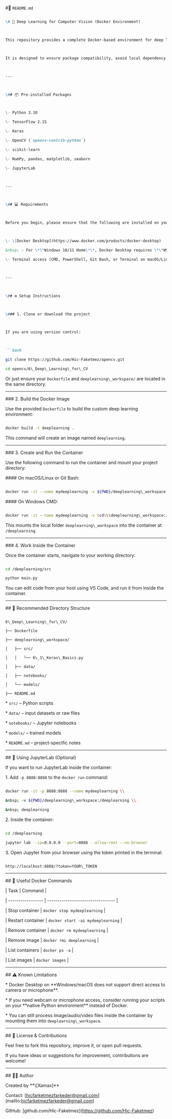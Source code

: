 
\#📄 `README.md`



````markdown

\# 🧠 Deep Learning for Computer Vision (Docker Environment)



This repository provides a complete Docker-based environment for deep learning projects focused on computer vision using \*\*Python\*\*, \*\*Keras\*\*, and \*\*OpenCV\*\*.



It is designed to ensure package compatibility, avoid local dependency conflicts, and provide a consistent development environment across systems.



---



\## 📦 Pre-installed Packages



\- Python 3.10

\- TensorFlow 2.15

\- Keras

\- OpenCV (`opencv-contrib-python`)

\- scikit-learn

\- NumPy, pandas, matplotlib, seaborn

\- JupyterLab



---



\## 💻 Requirements



Before you begin, please ensure that the following are installed on your system:



\- \[Docker Desktop](https://www.docker.com/products/docker-desktop)

&nbsp; - For \*\*Windows 10/11 Home\*\*, Docker Desktop requires \*\*WSL 2\*\* (the installer guides you through the setup)

\- Terminal access (CMD, PowerShell, Git Bash, or Terminal on macOS/Linux)



---



\## ⚙️ Setup Instructions



\### 1. Clone or download the project



If you are using version control:



```bash

git clone https://github.com/Hic-Faketmez/opencv.git

cd opencv/6\_Deep\_Learning\_for\_CV

````



Or just ensure your `Dockerfile` and `deeplearning\_workspace/` are located in the same directory.



---



\### 2. Build the Docker Image



Use the provided `Dockerfile` to build the custom deep learning environment:



```bash

docker build -t deeplearning .

```



This command will create an image named `deeplearning`.



---



\### 3. Create and Run the Container



Use the following command to run the container and mount your project directory:



\#### On macOS/Linux or Git Bash:



```bash

docker run -it --name mydeeplearning -v ${PWD}/deeplearning\_workspace:/deeplearning deeplearning

```



\#### On Windows CMD:



```cmd

docker run -it --name mydeeplearning -v %cd%\\deeplearning\_workspace:/deeplearning deeplearning

```



This mounts the local folder `deeplearning\_workspace` into the container at `/deeplearning`.



---



\### 4. Work Inside the Container



Once the container starts, navigate to your working directory:



```bash

cd /deeplearning/src

python main.py

```



You can edit code from your host using VS Code, and run it from inside the container.



---



\## 📁 Recommended Directory Structure



```

6\_Deep\_Learning\_for\_CV/

├── Dockerfile

├── deeplearning\_workspace/

│   ├── src/

│   │   └── 6\_1\_Keras\_Basics.py

│   ├── data/

│   ├── notebooks/

│   └── models/

├── README.md

```



\* `src/` – Python scripts

\* `data/` – input datasets or raw files

\* `notebooks/` – Jupyter notebooks

\* `models/` – trained models

\* `README.md` – project-specific notes



---



\## 🧪 Using JupyterLab (Optional)



If you want to run JupyterLab inside the container:



1\. Add `-p 8888:8888` to the `docker run` command:



```bash

docker run -it -p 8888:8888 --name mydeeplearning \\

&nbsp; -v ${PWD}/deeplearning\_workspace:/deeplearning \\

&nbsp; deeplearning

```



2\. Inside the container:



```bash

cd /deeplearning

jupyter lab --ip=0.0.0.0 --port=8888 --allow-root --no-browser

```



3\. Open Jupyter from your browser using the token printed in the terminal:



```

http://localhost:8888/?token=YOUR\_TOKEN

```



---



\## 🔧 Useful Docker Commands



| Task              | Command                           |

| ----------------- | --------------------------------- |

| Stop container    | `docker stop mydeeplearning`      |

| Restart container | `docker start -ai mydeeplearning` |

| Remove container  | `docker rm mydeeplearning`        |

| Remove image      | `docker rmi deeplearning`         |

| List containers   | `docker ps -a`                    |

| List images       | `docker images`                   |



---



\## ⚠️ Known Limitations



\* Docker Desktop on \*\*Windows/macOS does not support direct access to camera or microphone\*\*.

\* If you need webcam or microphone access, consider running your scripts on your \*\*native Python environment\*\* instead of Docker.

\* You can still process image/audio/video files inside the container by mounting them into `deeplearning\_workspace`.



---



\## 📝 License \& Contributions



Feel free to fork this repository, improve it, or open pull requests.



If you have ideas or suggestions for improvement, contributions are welcome!



---



\## 🙋‍♂️ Author



Created by \*\*\\\[Xamax]\*\*

Contact: \[hicfarketmezfarkeder@gmail.com](mailto:hicfarketmezfarkeder@gmail.com)

GitHub: \[github.com/Hic-Faketmez](https://github.com/Hic-Faketmez)



```

